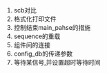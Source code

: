 1. scb对比
2. 格式化打印文件
3. 控制结束main_pahse的措施
4. sequence的重载
5. 组件间的连接
6. config_db的传递参数
7. 等待某信号,并设置超时等待时间
